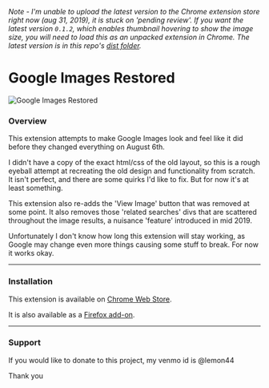 *Note - I'm unable to upload the latest version to the Chrome extension store right now (aug 31, 2019), it is stuck on 'pending review'. If you want the latest version `0.1.2`, which enables thumbnail hovering to show the image size, you will need to load this as an unpacked extension in Chrome. The latest version is in this repo's [dist folder](https://github.com/fanfare/googleimagesrestored/tree/master/dist).*

Google Images Restored
=====
![Google Images Restored](https://i.imgur.com/wcAG1iw.png)

### Overview

This extension attempts to make Google Images look and feel like it did before they changed everything on August 6th.

I didn't have a copy of the exact html/css of the old layout, so this is a rough eyeball attempt at recreating the old design and functionality from scratch. It isn't perfect, and there are some quirks I'd like to fix. But for now it's at least something.

This extension also re-adds the 'View Image' button that was removed at some point. It also removes those 'related searches' divs that are scattered throughout the image results, a nuisance 'feature' introduced in mid 2019.

Unfortunately I don't know how long this extension will stay working, as Google may change even more things causing some stuff to break. For now it works okay.

---

### Installation

This extension is available on [Chrome Web Store](https://chrome.google.com/webstore/detail/google-images-restored/ncndcebmkibkhopclfdjfacgfholcghi).

It is also available as a [Firefox add-on](https://addons.mozilla.org/en-US/firefox/addon/google-images-restored/). 

---

### Support

If you would like to donate to this project, my venmo id is @lemon44

Thank you
